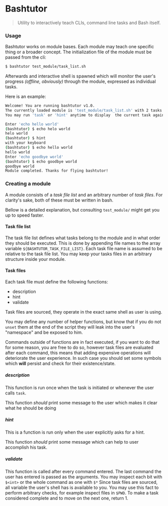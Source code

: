 # Bashtutor
> Utility to interactively teach CLIs, command line tasks and Bash itself.

### Usage
Bashtutor works on module bases.
Each module may teach one specific thing or a broader concept.
The initialization file of the module must be passed from the cli:
```sh
$ bashtutor test_module/task_list.sh
```
Afterwards and interactive shell is spawned which will monitor the user's
progress _(offline, obviously)_ through the module,
expressed as individual tasks.

Here is an example:
```sh
Welcome! You are running bashtutor v1.0.
The currently loaded module is 'test_module/task_list.sh' with 2 tasks.
You may run 'task' or 'hint' anytime to display  the current task again or a help message respectedly.

Enter 'echo hello world'
(bashtutor) $ echo helo world
helo world
(bashtutor) $ hint
with your keyboard
(bashtutor) $ echo hello world
hello world
Enter 'echo goodbye world'
(bashtutor) $ echo goodbye world
goodbye world
Module completed. Thanks for flying bashtutor!
```

### Creating a module
A module consists of a _task file list_ and an arbitrary number of _task files_.
For clarity's sake, both of these must be written in bash.

Bellow is a detailed explanation,
but consulting `test_module/` might get you up to speed faster.

#### Task file list
The task file list defines what tasks belong to the module
and in what order they should be executed.
This is done by appending file names to the array variable `${BASHTUTOR_TASK_FILE_LIST}`.
Each task file name is assumed to be relative to the task file list.
You may keep your tasks files in an arbitrary structure inside your module.

#### Task files
Each task file must define the following functions:
+ description
+ hint
+ validate

Task files are sourced,
they operate in the exact same shell as user is using.

You may define any number of helper functions,
but know that if you do not `unset` them at the end of the script
they will leak into the user's "namespace" and be exposed to him.

Commands outside of functions are in fact executed,
if you want to do that for some reason,
you are free to do so,
however task files are evaluated after each command,
this means that adding expensive operations
will deteriorate the user experience.
In such case you should set some symbols
which **will** persist and check for their existence/state.

##### description
This function is run once when the task is initiated
or whenever the user calls `task`.

This function *should* print some message to the user which makes it clear
what he should be doing

##### hint
This is a function is run only when the user explicitly asks for a hint.

This function *should* print some message which can help to user accomplish his task.

##### validate
This function is called after every command entered.
The last command the user has entered is passed as the arguments.
You may inspect each bit with `$<int>` or the whole command as one with `$*`
Since task files are sourced, all variable the user's shell has is available to you.
You may use this fact to perform arbitrary checks,
for example inspect files in `$PWD`.
To make a task considered complete and to move on the next one, return 1.

